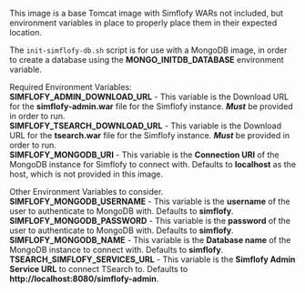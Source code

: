 This image is a base Tomcat image with Simflofy WARs not included, but environment variables in place to properly place them in their expected location.  

The `init-simflofy-db.sh` script is for use with a MongoDB image, in order to create a database using the **MONGO_INITDB_DATABASE** environment variable. 

Required Environment Variables:  
**SIMFLOFY_ADMIN_DOWNLOAD_URL** -  This variable is the Download URL for the **simflofy-admin.war** file for the Simflofy instance. ***Must*** be provided in order to run.   
**SIMFLOFY_TSEARCH_DOWNLOAD_URL** -  This variable is the Download URL for the **tsearch.war** file for the Simflofy instance. ***Must*** be provided in order to run.   
**SIMFLOFY_MONGODB_URI** - This variable is the **Connection URI** of the MongoDB instance for Simflofy to connect with. Defaults to **localhost** as the host, which is not provided in this image.  

Other Environment Variables to consider.  
**SIMFLOFY_MONGODB_USERNAME** - This variable is the **username** of the user to authenticate to MongoDB with. Defaults to **simflofy**.   
**SIMFLOFY_MONGODB_PASSWORD** - This variable is the **password** of the user to authenticate to MongoDB with. Defaults to **simflofy**.   
**SIMFLOFY_MONGODB_NAME** - This variable is the **Database name** of the MongoDB instance to connect with. Defaults to **simflofy**.  
**TSEARCH_SIMFLOFY_SERVICES_URL** - This variable is the **Simflofy Admin Service URL** to connect TSearch to. Defaults to **http://localhost:8080/simflofy-admin**.